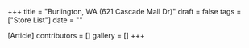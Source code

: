 +++
title = "Burlington, WA (621 Cascade Mall Dr)"
draft = false
tags = ["Store List"]
date = ""

[Article]
contributors = []
gallery = []
+++